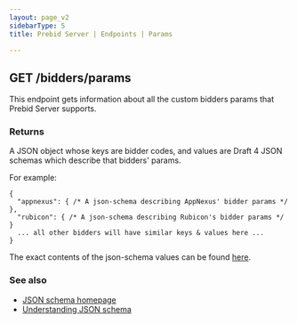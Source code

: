 ```yaml
---
layout: page_v2
sidebarType: 5
title: Prebid Server | Endpoints | Params

---
```


## GET /bidders/params

This endpoint gets information about all the custom bidders params that Prebid Server supports.

### Returns

A JSON object whose keys are bidder codes, and values are Draft 4 JSON schemas which describe that bidders' params.

For example:

```
{
  "appnexus": { /* A json-schema describing AppNexus' bidder params */ },
  "rubicon": { /* A json-schema describing Rubicon's bidder params */ }
  ... all other bidders will have similar keys & values here ...
}
```

The exact contents of the json-schema values can be found [here](https://github.com/prebid/prebid-server/tree/master/static).

### See also

- [JSON schema homepage](http://json-schema.org/specification-links.html#draft-4)
- [Understanding JSON schema](https://spacetelescope.github.io/understanding-json-schema/)
